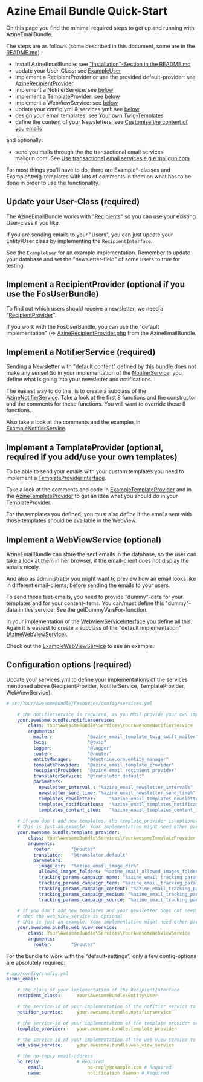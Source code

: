 Azine Email Bundle Quick-Start
==============================

On this page you find the minimal required steps to get up and running with AzineEmailBundle. 

The steps are as follows (some described in this document, some are in the [README.md](README.md)) :

- install AzineEmailBundle: see ["Installation"-Section in the README.md](README.md#installation)
- update your User-Class: see [ExampleUser](Entity/ExampleUser.php)
- implement a RecipientProvider or use the provided default-provider: see [AzineRecipientProvider](Services/AzineRecipientProvider.php)
- implement a NotifierService: see [below](#implement-a-notifierservice-required)
- implement a TemplateProvider: see [below](#implement-a-templateprovider-optional-required-if-you-adduse-your-own-templates)
- implement a WebViewService: see [below](#implement-a-webviewservice-optional)
- update your config.yml & services.yml: see [below](#configuration-options-required)
- design your email templates: see [Your own Twig-Templates](README.md#your-own-twig-templates)
- define the content of your Newsletters: see [Customise the content of you emails](README.md#customise-the-content-of-you-emails)

and optionally:
- send you mails through the the transactional email services mailgun.com. See [Use transactional email services e.g.e mailgun.com](README.md#use-transactional-email-services-ege-mailguncom)

For most things you'll have to do, there are Example*-classes and Example*.twig-templates with lots of comments in them on what has to be done in 
order to use the functionality.

## Update your User-Class (required)
The AzineEmailBundle works with "[Recipients](Entity/RecipientInterface.php)" so you can use your existing 
User-class if you like.

If you are sending emails to your "Users", you can just update your Entity\User class by implementing the 
`RecipientInterface`. 

See the `ExampleUser` for an example implementation. Remember to update your database and set the "newsletter-field"
of some users to true for testing.

## Implement a RecipientProvider (optional if you use the FosUserBundle)
To find out which users should receive a newsletter, we need a "[RecipientProvider](Services/RecipientProviderInterface.php)".

If you work with the FosUserBundle, you can use the "default implementation" 
(=> [AzineRecipientProvider.php](Services/AzineRecipientProvider.php) from the AzineEmailBundle.

## Implement a NotifierService (required)
Sending a Newsletter with "default content" defined by this bundle does not make any sense! So in your implementation
of the [NotifierService](Services/NotifierServiceInterface.php), you define what is going into your newsletter 
and notifications.

The easiest way to do this, is to create a subclass of the [AzineNotifierService](Services/AzineNotifierService.php). 
Take a look at the first 8 functions and the constructor and the comments for these functions. You will want to override
these 8 functions.

Also take a look at the comments and the examples in [ExampleNotifierService](Services/ExampleNotifierService.php).

## Implement a TemplateProvider (optional, required if you add/use your own templates)
To be able to send your emails with your custom templates you need to implement a [TemplateProviderInterface](Services/TemplateProviderInterface.php).

Take a look at the comments and code in [ExampleTemplateProvider](Services/ExampleTemplateProvider.php) and in 
the [AzineTemplateProvider](Services/AzineTemplateProvider.php) to get an idea what you should do in your TemplateProvider.

For the templates you defined, you must also define if the emails sent with those templates should be 
available in the WebView.

## Implement a WebViewService (optional)
AzineEmailBundle can store the sent emails in the database, so the user can take a look at them in her 
browser, if the email-client does not display the emails nicely.

And also as administrator you might want to preview how an email looks like in different email-clients, 
before sending the emails to your users.

To send those test-emails, you need to provide "dummy"-data for your templates and for your content-items.
You can/must define this "dummy"-data in this service. See the getDummyVarsFor-function.

In your implementation of the [WebViewServiceInterface](Services/WebViewServiceInterface.php) you define 
all this. Again it is easiest to create a subclass of the "default implementation" ([AzineWebViewService](Services/AzineWebViewService.php)). 

Check out the [ExampleWebViewService](Services/ExampleWebViewService.php) to see an example.

## Configuration options (required)
Update your services.yml to define your implementations of the services mentioned above (RecipientProvider, NotifierService, TemplateProvider, WebViewService).
```yml
# src/Your/AwesomeBundle/Resources/config/services.yml

    # the notifierservice is required, as you MUST provide your own implementation
    your.awesome.bundle.notifierservice:
        class: Your\AwesomeBundle\Services\YourAwesomeNotifierService
        arguments:
          mailer:             "@azine_email_template_twig_swift_mailer"
          twig:               "@twig"
          logger:             "@logger"
          router:             "@router"
          entityManager:      "@doctrine.orm.entity_manager"
          templateProvider:   "@azine_email_template_provider"
          recipientProvider:  "@azine_email_recipient_provider"
          translatorService:  "@translator.default"
          parameters:
            newsletter_interval : "%azine_email_newsletter_interval%"
            newsletter_send_time: "%azine_email_newsletter_send_time%"
            templates_newsletter:     "%azine_email_templates_newsletter%"
            templates_notifications:  "%azine_email_templates_notifications%"
            templates_content_item:   "%azine_email_templates_content_item%"
            
    # if you don't add new templates, the template_provider is optional
    # this is just an example! Your implementation might need other parameters.
    your.awesome.bundle.template_provider:
        class: Your\AwesomeBundle\Services\YourAwesomeTemplateProvider
        arguments:
          router:       "@router"
          translator:   "@translator.default"
          parameters:
            image_dir:  "%azine_email_image_dir%"
            allowed_images_folders: "%azine_email_allowed_images_folders%"
            tracking_params_campaign_name: "%azine_email_tracking_params_campaign_name%"
            tracking_params_campaign_term: "%azine_email_tracking_params_campaign_term%"
            tracking_params_campaign_content: "%azine_email_tracking_params_campaign_content%"
            tracking_params_campaign_medium: "%azine_email_tracking_params_campaign_medium%"
            tracking_params_campaign_source: "%azine_email_tracking_params_campaign_source%"

    # if you don't add new templates and your newsletter does not need any dummy-data
    # then the web_view_service is optional
    # this is just an example! Your implementation might need other parameters.
    your.awesome.bundle.web_view_service:
        class: Your\AwesomeBundle\Services\YourAwesomeWebViewService
        arguments:
          router:       "@router"


```

For the bundle to work with the "default-settings", only a few config-options are absolutely required:

```yml
# app/config/config.yml
azine_email:

    # the class of your implementation of the RecipientInterface
    recipient_class:      Your\AwesomeBundle\Entity\User 

    # the service-id of your implementation of the nofitier service to be used
    notifier_service:     your.awesome.bundle.notifierservice 

    # the service-id of your implementation of the template provider service to be used
    template_provider:    your.awesome.bundle.template_provider 

    # the service-id of your implementation of the web view service to be used
    web_view_service:     your.awesome.bundle.web_view_service

    # the no-reply email-address
    no_reply:             # Required
        email:                no-reply@example.com # Required
        name:                 notification daemon # Required

```

